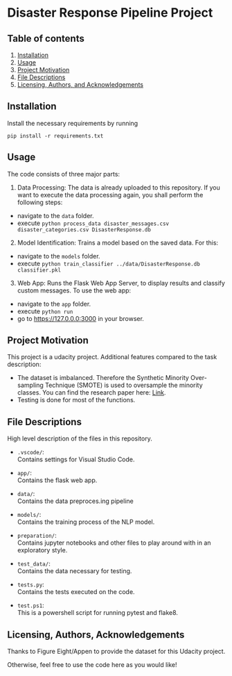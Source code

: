 # Disaster Response Pipeline Project

## Table of contents

1. [Installation](#installation)
2. [Usage](#usage)
3. [Project Motivation](#project-motivation)
4. [File Descriptions](#files)
5. [Licensing, Authors, and Acknowledgements](#licensing-authors-acknowledgements)

## Installation
Install the necessary requirements by running
``` 
pip install -r requirements.txt
```

## Usage

The code consists of three major parts:
1. Data Processing: The data is already uploaded to this repository. If you want to execute the data processing again, you shall perform the following steps:
  *  navigate to the `data` folder.
  * execute `python process_data disaster_messages.csv disaster_categories.csv DisasterResponse.db`
2. Model Identification: Trains a model based on the saved data. For this:
  *  navigate to the `models` folder.
  * execute `python train_classifier ../data/DisasterResponse.db classifier.pkl`
3. Web App: Runs the Flask Web App Server, to display results and classify custom messages. To use the web app:
  *  navigate to the `app` folder.
  * execute `python run`
  * go to https://127.0.0.0:3000 in your browser.

## Project Motivation
This project is a udacity project.
Additional features compared to the task description:
- The dataset is imbalanced. Therefore the Synthetic Minority Over-sampling Technique (SMOTE) is used to oversample the minority classes. You can find the research paper here: [Link](https://www.jair.org/index.php/jair/article/view/10302).
- Testing is done for most of the functions.

## File Descriptions
High level description of the files in this repository.
* `.vscode/`:  
    Contains settings for Visual Studio Code.

* `app/`:  
    Contains the flask web app.

* `data/`:  
    Contains the data preproces.ing pipeline

* `models/`:  
    Contains the training process of the NLP model.

* `preparation/`:  
    Contains jupyter notebooks and other files to play around with in an exploratory style.

* `test_data/`:  
    Contains the data necessary for testing.

* `tests.py`:  
    Contains the tests executed on the code.

* `test.ps1`:  
    This is a powershell script for running pytest and flake8.


## Licensing, Authors, Acknowledgements
Thanks to Figure Eight/Appen to provide the dataset for this Udacity project.

Otherwise, feel free to use the code here as you would like! 